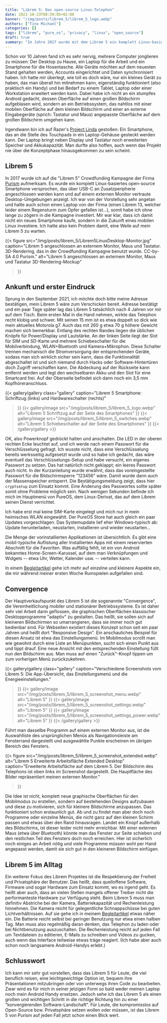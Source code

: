 ```yaml
---
title: "Librem 5: Das open-source Linux-Telephon"
date: 2021-10-23T08:59:05+02:00
banner: "/img/posts/librem_5/librem_5_logo.webp"
authors: ["Tino Michael"]
categories: []
tags: ["librem", "pure_os", "privacy", "linux", "open_source"]
draft: true
summary: "Im Jahre 2017 wurde mit dem Librem 5 ein komplett Linux-basiertes open-source Smartphone angekündigt. Es sollte uns der Konvergenz zwischen mobilen und stationären Computern endlich näher bringen. Ob es diese Versprechen erfüllen kann, erfahrt ihr in diesem Beitrag."
---
```


Schon vor 10 Jahren fand ich es sehr nervig, mehrere Computer jonglieren zu müssen:
Der Desktop zu Hause, ein Laptop für die Arbeit und ein Smartphone für die Hosentasche.
Alle Geräte möchten auf dem neuesten Stand gehalten werden, Accounts eingerichtet und Daten
synchronisiert haben.
Ich hatte mir überlegt, wie toll es doch wäre, nur ein kleines Gerät zu haben, das man überall hin
mitnehmen kann, eigenständig funktioniert (also praktisch ein Handy) und bei Bedarf zu einem Tablet,
Laptop oder einer Workstation erweitert werden kann.
Dabei habe ich nicht an ein stumpfes Android gedacht, dessen Oberfläche auf einen großen Bildschirm
aufgeblasen wird, sondern an ein Betriebssystem, das nahtlos mit einer mobilen Oberfläche auf dem
kleinen Bildschirm und einer an externe Eingabegeräte (sprich: Tastatur und Maus) angepasste
Oberfläche auf dem großen Bildschirm umgehen kann.

Irgendwann bin ich auf Razer's [Project Linda](https://www.razer.com/concepts/project-linda) gestoßen:
Ein Smartphone, das an die Stelle des Touchpads in ein Laptop-Gehäuse gesteckt werden kann.
Der Laptop bringt neben Display und Tastatur noch erweiterten Speicher und Akkukapazität.
Man durfte also hoffen, auch wenn das Projekt nie über die Konzeptphase hinausgekommen zu sein scheint.

## Librem 5

In 2017 wurde ich auf die "Librem 5" Crowdfunding Kampagne der Firma [Purism](https://puri.sm)
aufmerksam.
Es wurde ein komplett Linux-basiertes open-source Smartphone versprochen, das über USB-C an Zusatzperipherie
angeschlossen werden kann und auf einem externen Monitor vertraute Desktop-Umgebungen anzeigt.
Ich war von der Vorstellung sehr angetan und hatte auch schon einen Laptop von der Firma
(einen Librem 13, welcher leider einem Regensturm zum Opfer gefallen ist...), somit habe ich ohne
lange zu zögern in die Kampagne investiert.
Mir war klar, dass ich damit nicht ein neues Smartphone kaufe, sondern in die Zukunft eines mobilen
Linux investiere.
Ich hatte also kein Problem damit, eine Weile auf mein Librem 5 zu warten.

{{< figure
    src="/img/posts/librem_5/Librem5LinuxDesktop-Monitor.jpg"
    caption="Librem 5 angeschlossen an externem Monitor, Maus und Tastatur. 3D-Rendering, das in der Crowdfunding Kampagne benutzt wurde. CC-by-SA 4.0 Purism."
    alt="Librem 5 angeschlossen an externem Monitor, Maus und Tastatur 3D-Rendering-Mockup"
>}}

## Ankunft und erster Eindruck

Sprung in den September 2021, ich möchte doch bitte meine Adresse bestätigen, mein Librem 5 wäre
zum Verschicken bereit.
Adresse bestätigt und ein paar Tage später lag das Librem 5 tatsächlich nach 4 Jahren vor mir auf
dem Tisch.
Beim ersten Mal in die Hand nehmen, wirkte das Telephon recht klobig und schwer.
Mit seinen 15&nbsp;mm ist es etwa doppelt so dick wie mein aktuelles Motorola g7.
Auch das mit 260&nbsp;g etwa 70&nbsp;g höhere Gewicht machen sich bemerkbar.
Entlang des rechten Randes liegen die üblichen Knöpfe für Power/Display und Lautstärke.
An der linken Seite liegt der Slot für SIM und SD-Karte und mehrere Schiebeschalter für die
Mobilverbindung, WLAN+Bluetooth und Kamera+Mikrophon.
Diese Schalter trennen mechanisch die Stromversorgung der entsprechenden Geräte, sodass man sich
wirklich sicher sein kann, dass die Funktionalität abgeschaltet ist und sich niemand durch Hacks
oder Software-Hintertüren doch Zugriff verschaffen kann.
Die Abdeckung auf der Rückseite kann entfernt werden und legt den wechselbaren Akku und den Slot
für eine Smartcard frei.
Auf der Oberseite befindet sich dann noch ein 3,5&nbsp;mm Kopfhöreranschluss.

{{< gallery/gallery
    class="gallery"
    caption="Librem 5 Smartphone: Schriftzug (links) und Hardwareschalter (rechts)"
>}}
{{< gallery/image
    src="/img/posts/librem_5/librem_5_logo.webp"
    alt="Librem 5 Schriftzug auf der Seite des Smartphones"
>}}
{{< gallery/image
    src="/img/posts/librem_5/librem_5_switches.webp"
    alt="Librem 5 Schiebeschalter auf der Seite des Smartphones"
>}}
{{< /gallery/gallery >}}

OK, also Powerknopf gedrückt halten und anschalten.
Die LED in der oberen rechten Ecke leuchtet auf, und ich werde nach einem Passwort für die
Verschlüsselung gefragt. Ich wusste nicht, dass eine Verschlüsselung bereits werksseitig aufgesetzt
wurde und so habe ich gedacht, das wäre eventuell das Verschlüsselungs-Setup und habe versucht,
ein eigenes Passwort zu setzen.
Das hat natürlich nicht geklappt; ein leeres Passwort auch nicht.
In der Kurzanleitung wurde erwähnt, dass das voreingestellte Passwort für die Bildschirmsperre
"123456" wäre. Damit wurde dann auch der Massenspeicher entsperrt.
Die Bestätigungsmeldung zeigt, dass hier `cryptsetup` zum Einsatz kommt.
Eine Änderung des Passwortes sollte später somit ohne Probleme möglich sein.
Nach wenigen Sekunden befinde ich mich im Hauptmenü von PureOS, dem Linux-Derivat, das auf dem
Librem seinen Dienst verrichtet.

Ich habe erst mal keine SIM-Karte eingelegt und mich nur in mein heimisches WLAN eingewählt.
Der PureOS Store hat auch gleich ein paar Updates vorgeschlagen.
Das Systemupdate lief eher Windows-typisch ab: Update herunterladen, neustarten, installieren und
wieder neustarten...

Die Menge der vorinstallierten Applikationen ist übersichtlich.
Es gibt eine mobil-typische Auflistung aller Installierten Apps mit einem reservierten Abschnitt
für die Favoriten.
Was auffällig fehlt, ist ein von Android bekanntes Home-Screen-Karussel, auf dem man Verknüpfungen
und Widgets -- etwa Uhr, Wetter, Kalender usw. -- verteilen kann.

In einem [Begleitartikel](../librem_5_begleitung) gehe ich mehr auf einzelne und kleinere Aspekte
ein, die mir während meiner ersten Woche Rumspielen aufgefallen sind.

## Convergence

Der Hauptverkaufspunkt des Librem 5 ist die sogenannte "Convergence", die Vereinheitlichung mobiler
und stationärer Betriebssysteme.
Es ist daher sehr viel Arbeit darin geflossen, die graphischen Oberflächen klassischer Desktopprogramme
"adaptiv" zu gestalten.
Das heißt, sie sollen sich auf kleineren Bildschirmen so umarrangieren, dass sie immer noch gut
bedienbar sind.
Für Webseiten existiert dieses Konzept schon seit ein paar Jahren und heißt dort "Responsive Design".
Ein anschauliches Beispiel für diesen Ansatz ist etwa das Einstellungsmenü.
Im Mobilmodus scrollt man wie gewohnt durch eine Liste an Menüpunkten,
sucht sich einen Punkt aus und tippt drauf.
Eine neue Ansicht mit den entsprechenden Einstellung füllt nun den Bildschirm aus.
Man muss auf einen "Zurück"-Knopf tippen um zum vorherigen Menü zurückzukehren.

{{< gallery/gallery
    class="gallery"
    caption="Verschiedene Screenshots vom Librem 5: Die App-Übersicht, das Einstellungsmenü und die Energieeinstellungen."
>}}
{{< gallery/image
    src="/img/posts/librem_5/librem_5_screenshot_menu.webp"
    alt="Librem 5"
>}}
{{< gallery/image
    src="/img/posts/librem_5/librem_5_screenshot_settings.webp"
    alt="Librem 5"
>}}
{{< gallery/image
    src="/img/posts/librem_5/librem_5_screenshot_settings_power.webp"
    alt="Librem 5"
>}}
{{< /gallery/gallery >}}

Führt man dasselbe Programm auf einem externen Monitor aus, ist die Auswahlliste des ursprünglichen
Menüs als Navigationsleiste am Fensterrand dargestellt und ausgewählte Punkte erscheinen im
übrigen Bereich des Fensters.

{{< figure
    src="/img/posts/librem_5/librem_5_screenshot_extended.webp"
    alt="Librem 5 Erweiterte Arbeitsfläche Extended Desktop"
    caption="Erweiterte Arbeitsfläche auf dem Librem 5. Der Bildschirm des Telephons ist oben links im Screenshot dargestellt. Die Hauptfläche des Bilder repräsentiert meinen externen Monitor."
>}}

Die Idee ist nicht, komplett neue graphische Oberflächen für den Mobilmodus zu erstellen, sondern
auf bestehenden Designs aufzubauen und diese zu motivieren, sich für kleinere Bildschirme anzupassen.
Das funktioniert schon erstaunlich gut.
Ab und zu findet man aber doch noch Programme oder einzelne Menüs, die nicht ganz auf den kleinen
Schirm passen und etwas über den Rand hinausragen.
Landet ein Knopf außerhalb des Bildschirms, ist dieser leider nicht mehr erreichbar.
Mit einer externen Maus (etwa über Bluetooth) könnte man das Fenster zur Seite schieben und
den restlichen Teil des Fensters doch noch erreichen.
Hier ist sicherlich noch einiges an Arbeit nötig und viele Programme müssen wohl per Hand angepasst
werden, damit sie sich gut in den kleineren Bildschirm einfügen.

## Librem 5 im Alltag

Ein weiterer Fokus des Librem Projektes ist die Respektierung der Freiheit und Privatsphäre der Benutzer.
Das heißt, dass quelloffene Software, Firmware und sogar Hardware zum Einsatz kommt, wo es irgend geht.
Es heißt aber auch, dass an vielen Stellen mangels offener Treiber nicht die performanteste
Hardware zur Verfügung steht.
Beim Librem 5 muss man definitiv Abstriche bei der Kamera, Batteriekapazität und Rechenleistung
hinnehmen.
Die Kamera reicht für gelegentliche Schnappschüsse bei guten Lichtverhältnissen.
Auf sie gehe ich in meinem [Begleitartikel](../librem_5_begleitung) etwas näher ein.
Die Batterie reicht selbst bei geringer Benutzung nur etwa einen halben Tag.
Man muss also regelmäßig daran denken, das Telephon zu laden oder bei Nichtbenutzung auszuschalten.
Die Rechenleistung reicht auf jeden Fall um Textdateien zu editieren, E-Mails zu schreiben und
Videos zu gucken, auch wenn das Interface teilweise etwas träge reagiert.
(Ich habe aber auch schon noch langsamere Android-Handys erlebt.)

## Schlusswort

Ich kann mir sehr gut vorstellen, dass das Librem 5 für Leute, die viel beruflich reisen, eine
leichtgewichtige Option ist, bequem ihre Präsentationen mitzubringen oder von unterwegs ihren Code
zu bearbeiten.
Zwar wird es für mich in seiner jetzigen Form so bald weder meinen Laptop noch mein Android Handy
ersetzen.
Jedoch sehe ich das Librem 5 als einen großen und wichtigen Schritt in die richtige Richtung hin zu
einer "konvergierenden Software-Landschaft".
Für Leute, die kompromisslos auf Open-Source bzw. Privatsphäre setzen wollen oder müssen,
ist das Librem 5 von Purism auf jeden Fall jetzt schon einen Blick wert.
